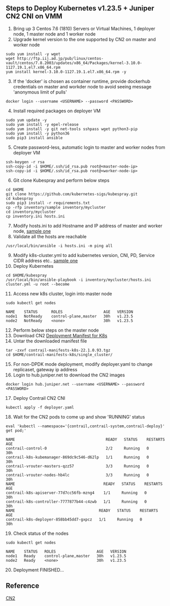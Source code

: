 
## Steps to Deploy Kubernetes v1.23.5 + Juniper CN2 CNI on VMM

1. Bring up 3 Centos 7.6 (1810) Servers or Virtual Machines, 1 deployer node, 1 master node and 1 worker node
2. Upgrade kernel version to the one supported by CN2 on master and worker node
```
sudo yum install -y wget
wget http://ftp.iij.ad.jp/pub/linux/centos-vault/centos/7.8.2003/updates/x86_64/Packages/kernel-3.10.0-1127.19.1.el7.x86_64.rpm
yum install kernel-3.10.0-1127.19.1.el7.x86_64.rpm -y
```
3. If the 'docker' is chosen as container runtime, provide dockerhub credentials on master and workder node
   to avoid seeing message 'anonymous limit of pulls'
```
docker login --username <USERNAME> --password <PASSWORD>
```
4. Install required packages on deployer VM
```
sudo yum update -y
sudo yum install -y epel-release
sudo yum install -y git net-tools sshpass wget python3-pip
sudo yum install -y python36
sudo pip3 install ansible
```
5. Create password-less, automatic login to master and worker nodes from deployer VM
```
ssh-keygen -r rsa
ssh-copy-id -i $HOME/.ssh/id_rsa.pub root@<master-node-ip>
ssh-copy-id -i $HOME/.ssh/id_rsa.pub root@<worker-node-ip>
```
6. Git clone Kubespray and perform below steps 
```
cd $HOME
git clone https://github.com/kubernetes-sigs/kubespray.git
cd kubespray
sudo pip3 install -r requirements.txt
cp -rfp inventory/sample inventory/mycluster
cd inventory/mycluster
cp inventory.ini hosts.ini
```
7. Modify hosts.ini to add Hostname and IP address of master and worker node, [sample one](https://github.com/urao/jnpr-cn2/blob/main/single-cluster/non-ha/hosts.ini)
8. Validate all the hosts are reachable
```
/usr/local/bin/ansible -i hosts.ini -m ping all
```
9. Modify k8s-cluster.yml to add kubernetes version, CNI, PD, Service CIDR address etc.. [sample one](https://github.com/urao/jnpr-cn2/blob/main/single-cluster/non-ha/k8s-cluster.yml)
10. Deploy Kubernetes
```
cd $HOME/kubespray
/usr/local/bin/ansible-playbook -i inventory/mycluster/hosts.ini cluster.yml -u root --become 
```
11. Access new k8s cluster, login into master node
```
sudo kubectl get nodes
```

```
NAME    STATUS      ROLES                  AGE   VERSION
node1   NotReady    control-plane,master   30h   v1.23.5
node2   NotReady    <none>                 30h   v1.23.5
```
12. Perform below steps on the master node 
13. Download CN2 [Deployment Manifest for K8s](https://support.juniper.net/support/downloads/?p=contrail#sw)
14. Untar the downloaded manifest file
```
tar -zxvf contrail-manifests-k8s-22.1.0.93.tgz
cd $HOME/contrail-manifests-k8s/single_cluster/
```
15. For non-DPDK mode deployment, modify deployer.yaml to change replicaset, gateway ip address 
16. Login to hub.juniper.net to download the CN2 images
```
docker login hub.juniper.net --username <USERNAME> --password <PASSWORD>
```
17. Deploy Contrail CN2 CNI
```
kubectl apply -f deployer.yaml
```
18. Wait for the CN2 pods to come up and show 'RUNNING' status
```
eval 'kubectl --namespace='{contrail,contrail-system,contrail-deploy}' get pod;'
```

```
NAME                                        READY   STATUS    RESTARTS   AGE
contrail-control-0                          2/2     Running   0          30h
contrail-k8s-kubemanager-869dc9c546-d62lp   1/1     Running   0          30h
contrail-vrouter-masters-qzz57              3/3     Running   0          30h
contrail-vrouter-nodes-hb4lc                3/3     Running   0          30h
NAME                                       READY   STATUS    RESTARTS   AGE
contrail-k8s-apiserver-77d7cc56fb-mzng4    1/1     Running   0          30h
contrail-k8s-controller-7777877b44-c4zwb   1/1     Running   0          30h
NAME                                     READY   STATUS    RESTARTS   AGE
contrail-k8s-deployer-858bb45dd7-gxpcz   1/1     Running   0          30h
```
19. Check status of the nodes
```
sudo kubectl get nodes
```

```
NAME    STATUS   ROLES                  AGE   VERSION
node1   Ready    control-plane,master   30h   v1.23.5
node2   Ready    <none>                 30h   v1.23.5
```
20. Deployment FINISHED...



## Reference
[CN2](https://www.juniper.net/documentation/us/en/software/cn-cloud-native22/release-notes/22.1/cn-cloud-native-release-notes-22.1/topics/concept/cn-cloud-native-22.1-supported-platforms.html)

